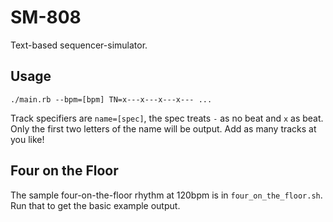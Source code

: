# SM-808

Text-based sequencer-simulator.

## Usage

```
./main.rb --bpm=[bpm] TN=x---x---x---x--- ...
```

Track specifiers are `name=[spec]`, the spec treats `-` as no beat and
`x` as beat. Only the first two letters of the name will be output. Add
as many tracks at you like!

## Four on the Floor

The sample four-on-the-floor rhythm at 120bpm is in
`four_on_the_floor.sh`. Run that to get the basic example output.
